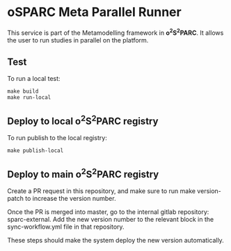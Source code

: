 oSPARC Meta Parallel Runner
===========================

This service is part of the Metamodelling framework in 
**o<sup>2</sup>S<sup>2</sup>PARC**. It allows the user to run studies in 
parallel on the platform. 

Test
----

To run a local test:

```
make build
make run-local
```
Deploy to local **o<sup>2</sup>S<sup>2</sup>PARC** registry
-------------------------------------------------------

To run publish to the local registry:

```
make publish-local
```

Deploy to main **o<sup>2</sup>S<sup>2</sup>PARC** registry
------------------------------------------------------

Create a PR request in this repository, and make sure to run 
make version-patch to increase the version number. 

Once the PR is merged into master, go to the internal gitlab repository: 
sparc-external. Add the new version number to the relevant block in the 
sync-workflow.yml file in that repository.

These steps should make the system deploy the new version automatically.

